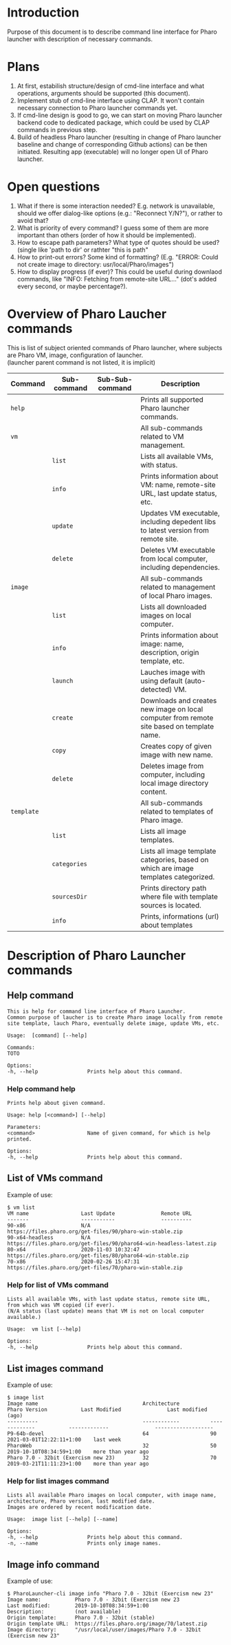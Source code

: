 # Introduction  
Purpose of this document is to describe command line interface for Pharo launcher with description of necessary commands.  

# Plans
1. At first, estabilish structure/design of cmd-line interface and what operations, arguments should be supported (this document).
2. Implement stub of cmd-line interface using CLAP. It won't contain necessary connection to Pharo launcher commands yet.
3. If cmd-line design is good to go, we can start on moving Pharo launcher backend code to dedicated package, which could be used by CLAP commands in previous step.
4. Build of headless Pharo launcher (resulting in change of Pharo launcher baseline and change of corresponding Github actions) can be then initiated. Resulting app (executable) will no longer open UI of Pharo launcher. 

# Open questions
1. What if there is some interaction needed? E.g. network is unavailable, should we offer dialog-like options (e.g.: "Reconnect Y/N?"), or rather to avoid that?
2. What is priority of every command? I guess some of them are more important than others (order of how it should be implemented).
3. How to escape path parameters? What type of quotes should be used? (single like 'path to dir' or rathter "this is path"
4. How to print-out errors? Some kind of formatting? (E.g. "ERROR: Could not create image to directory: usr/local/Pharo/images")
5. How to display progress (if ever)? This could be useful during downlaod commands, like "INFO: Fetching from remote-site URL..." (dot's added every second, or maybe percentage?).

# Overview of Pharo Laucher commands  
This is list of subject oriented commands of Pharo launcher, where subjects are Pharo VM, image, configuration of launcher.  
(launcher parent command is not listed, it is implicit)

| Command | Sub-command | Sub-Sub-command | Description | 
| ------- | ----------- | --------------- | ------------- |
| `help`  |             | | Prints all supported Pharo launcher commands. |
| `vm`    |             | | All sub-commands related to VM management. |
|         | `list`      | | Lists all available VMs, with status. |
|         | `info`      | | Prints information about VM: name, remote-site URL, last update status, etc. |
|         | `update`    | | Updates VM executable, including depedent libs to latest version from remote site. |
|         | `delete`    | | Deletes VM executable from local computer, including dependencies. |
| `image` |             | | All sub-commands related to management of local Pharo images. |
|         | `list`      | | Lists all downloaded images on local computer. |
|         | `info`      | | Prints information about image: name, description, origin template, etc. |
|         | `launch`    | | Lauches image with using default (auto-detected) VM. |
|         | `create`    | | Downloads and creates new image on local computer from remote site based on template name. |
|         | `copy`      | | Creates copy of given image with new name. 
|         | `delete`    | | Deletes image from computer, including local image directory content. |
| `template` |          | | All sub-commands related to templates of Pharo image. | 
|         | `list`      | | Lists all image templates. |
|         | `categories`| | Lists all image template categories, based on which are image templates categorized. |
|         | `sourcesDir` | | Prints directory path where file with template sources is located. |
|         | `info`      | | Prints, informations (url) about templates  |


# Description of Pharo Launcher commands  
## Help command  
```
This is help for command line interface of Pharo Launcher.
Common purpose of laucher is to create Pharo image locally from remote site template, lauch Pharo, eventually delete image, update VMs, etc.

Usage:  [command] [--help]

Commands:
TOTO

Options:
-h, --help                Prints help about this command. 
```
### Help command help
```
Prints help about given command.

Usage: help [<command>] [--help]

Parameters: 
<command>                 Name of given command, for which is help printed.

Options:
-h, --help                Prints help about this command. 
```

## List of VMs command
Example of use:
```
$ vm list
VM name                 Last Update               Remote URL
-------                 -----------               ----------                 
90-x86                  N/A                       https://files.pharo.org/get-files/90/pharo-win-stable.zip
90-x64-headless         N/A                       https://files.pharo.org/get-files/90/pharo64-win-headless-latest.zip
80-x64                  2020-11-03 10:32:47       https://files.pharo.org/get-files/80/pharo64-win-stable.zip
70-x86                  2020-02-26 15:47:31       https://files.pharo.org/get-files/70/pharo-win-stable.zip
```

### Help for list of VMs command
```
Lists all available VMs, with last update status, remote site URL, from which was VM copied (if ever).
(N/A status (last update) means that VM is not on local computer available.)

Usage:  vm list [--help] 

Options:
-h, --help                Prints help about this command.
```
## List images command
Example of use:  
```
$ image list
Image name                                  Architecture          Pharo Version           Last Modified               Last modified (ago)
----------                                  ------------          -------------           -------------               -------------------       
P9-64b-devel                                64                    90                      2021-03-01T12:22:11+1:00    last week
PharoWeb                                    32                    50                      2019-10-10T08:34:59+1:00    more than year ago
Pharo 7.0 - 32bit (Exercism new 23)         32                    70                      2019-03-21T11:11:23+1:00    more than year ago
```
### Help for list images command
```
Lists all available Pharo images on local computer, with image name, architecture, Pharo version, last modified date.
Images are ordered by recent modification date.

Usage:  image list [--help] [--name]

Options:
-h, --help                Prints help about this command.
-n, --name                Prints only image names. 
```
## Image info command
Example of use:  
```
$ PharoLauncher-cli image info "Pharo 7.0 - 32bit (Exercism new 23"
Image name:           Pharo 7.0 - 32bit (Exercism new 23
Last modified:        2019-10-10T08:34:59+1:00
Description:          (not available)
Origin template:      Pharo 7.0 - 32bit (stable)
Origin template URL:  https://files.pharo.org/image/70/latest.zip
Image directory:      "/usr/local/user/images/Pharo 7.0 - 32bit (Exercism new 23"

```

